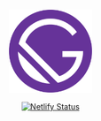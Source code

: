 <p align="center">
    <a href="https://the-great-gatsby-starter.netlify.com">
        <img alt="🥪 adobe lunch" src="/static/icon.png" width="150">
    </a>
</p>

<p align="center">
    <a href="https://app.netlify.com/sites/the-great-gatsby-starter/deploys">
        <img alt="Netlify Status" src="https://api.netlify.com/api/v1/badges/2562ae85-75a6-4cb8-bd88-306aeeef816e/deploy-status">
    </a>
</p>
